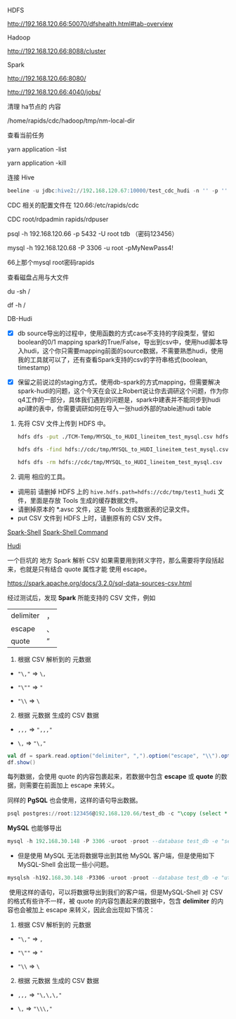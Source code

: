 HDFS

http://192.168.120.66:50070/dfshealth.html#tab-overview

Hadoop

http://192.168.120.66:8088/cluster

Spark

http://192.168.120.66:8080/

http://192.168.120.66:4040/jobs/



清理 ha节点的 内容

/home/rapids/cdc/hadoop/tmp/nm-local-dir





查看当前任务 

yarn application -list

yarn application -kill <appId>





连接 Hive  

```sql
beeline -u jdbc:hive2://192.168.120.67:10000/test_cdc_hudi -n '' -p '' -e ""
```





CDC 相关的配置文件在 120.66:/etc/rapids/cdc

CDC root/rdpadmin   rapids/rdpuser

psql -h 192.168.120.66 -p 5432 -U root tdb （密码123456）

mysql -h 192.168.120.68 -P 3306 -u root -pMyNewPass4!

66上那个mysql root密码rapids



查看磁盘占用与大文件

du -sh /

df -h /



DB-Hudi

-   [x] db source导出的过程中，使用函数的方式case不支持的字段类型，譬如boolean的0/1 mapping spark的True/False，导出到csv中，使用hudi脚本导入hudi，这个你只需要mapping前面的source数据，不需要熟悉hudi，使用我的工具就可以了，还有查看Spark支持的csv的字符串格式(boolean, timestamp)
-   [x] 保留之前说过的staging方式，使用db-spark的方式mapping，但需要解决spark-hudi的问题，这个今天在会议上Robert说让你去调研这个问题，作为你q4工作的一部分，具体我们遇到的问题是，spark中建表并不能同步到hudi api建的表中，你需要调研如何在导入一张hudi外部的table进hudi table



1.  先将 CSV 文件上传到 HDFS 中。

    ```sh
    hdfs dfs -put ./TCM-Temp/MYSQL_to_HUDI_lineitem_test_mysql.csv hdfs://cdc/tmp/
    
    hdfs dfs -find hdfs://cdc/tmp/MYSQL_to_HUDI_lineitem_test_mysql.csv
    
    hdfs dfs -rm hdfs://cdc/tmp/MYSQL_to_HUDI_lineitem_test_mysql.csv
    ```

    

2.  调用 相应的工具。

-   调用前 请删掉 HDFS 上的 `hive.hdfs.path=hdfs://cdc/tmp/test1_hudi` 文件，里面是存放 Tools 生成的缓存数据文件。
-   请删掉原本的 *.avsc 文件，这是 Tools 生成数据表的记录文件。
-   put CSV 文件到 HDFS 上时，请删原有的 CSV 文件。





[Spark-Shell](https://spark.apache.org/docs/latest/quick-start.html)   [Spark-Shell Command](https://spark.apache.org/docs/3.2.0/submitting-applications.html)

[Hudi](https://hudi.apache.org/docs/quick-start-guide/)



一个巨坑的 地方 Spark 解析 CSV 如果需要用到转义字符，那么需要将字段括起来，也就是只有结合 quote 属性才能 使用 escape。

https://spark.apache.org/docs/3.2.0/sql-data-sources-csv.html

经过测试后，发现 **Spark** 所能支持的 CSV 文件，例如

|           |      |
| --------- | ---- |
| delimiter | ，   |
| escape    | 、   |
| quote     | ”    |

1.  根据 CSV 解析到的 元数据

-   `"\,"` => `\,`

-   `"\""` => `"`

-   `"\\` => `\`

2.  根据 元数据 生成的 CSV 数据

-   `,,,` => `",,,"`

-   `\,` => `"\,"`


```scala
val df = spark.read.option("delimiter", ",").option("escape", "\\").option("quote", "\"").csv(path)
df.show()
```

每列数据，会使用 quote 的内容包裹起来，若数据中包含 **escape** 或 **quote** 的数据，则需要在前面加上 escape 来转义。

同样的 **PgSQL** 也会使用，这样的语句导出数据。

```sql
psql postgres://root:123456@192.168.120.66/test_db -c "\copy (select * from demo) to './demo_pgsql.csv' with DELIMITER ',' csv quote '\"' escape '\\' force quote *;"
```

**MySQL** 也能够导出

```sql
mysql -h 192.168.30.148 -P 3306 -uroot -proot --database test_db -e "select * from demo into outfile '/usr/local/download/demo_mysql.csv' fields terminated by ',' optionally enclosed by '\"' lines terminated by '\n'";
```





-   但是使用 MySQL 无法将数据导出到其他 MySQL 客户端，但是使用如下 MySQL-Shell 会出现一些小问题。

```sql
mysqlsh -h192.168.30.148 -P3306 -uroot -proot --database test_db -e "util.exportTable('demo','./demo_mysql.csv',{linesTerminatedBy:'\n',fieldsTerminatedBy:',',fieldsOptionallyEnclosed:true,fieldsEnclosedBy:'\"',fieldsEscapedBy:'\\\'})"
```

​    使用这样的语句，可以将数据导出到我们的客户端，但是MySQL-Shell 对 CSV 的格式有些许不一样，被 quote 的内容包裹起来的数据中，包含 **delimiter** 的内容也会被加上 escape 来转义，因此会出现如下情况：

1.  根据 CSV 解析到的 元数据

-   `"\,"` => `,`

-   `"\""` => `"`

-   `"\\` => `\`

2.  根据 元数据 生成的 CSV 数据

-   `,,,` => `"\,\,\,"`

-   `\,` => `"\\\,"`







